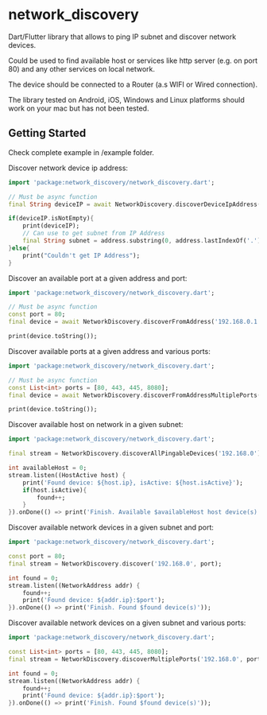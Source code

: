 # network_discovery

Dart/Flutter library that allows to ping IP subnet and discover network devices.

Could be used to find available host or services like http server (e.g. on port 80) and any other services on local network.

The device should be connected to a Router (a.s WIFI or Wired connection).

The library tested on Android, iOS, Windows and Linux platforms should work on your mac but has not been tested.

## Getting Started

Check complete example in /example folder.

Discover network device ip address:

```dart
import 'package:network_discovery/network_discovery.dart';

// Must be async function
final String deviceIP = await NetworkDiscovery.discoverDeviceIpAddress();

if(deviceIP.isNotEmpty){
    print(deviceIP);
    // Can use to get subnet from IP Address
    final String subnet = address.substring(0, address.lastIndexOf('.'));
}else{
    print("Couldn't get IP Address");
}
```
Discover an available port at a given address and port:
```dart
import 'package:network_discovery/network_discovery.dart';

// Must be async function
const port = 80;
final device = await NetworkDiscovery.discoverFromAddress('192.168.0.1', port);

print(device.toString());
```
Discover available ports at a given address and various ports:
```dart
import 'package:network_discovery/network_discovery.dart';

// Must be async function
const List<int> ports = [80, 443, 445, 8080];
final device = await NetworkDiscovery.discoverFromAddressMultiplePorts('192.168.0.1', ports);

print(device.toString());
```
Discover available host on network in a given subnet:
```dart
import 'package:network_discovery/network_discovery.dart';

final stream = NetworkDiscovery.discoverAllPingableDevices('192.168.0');

int availableHost = 0;
stream.listen((HostActive host) {
    print('Found device: ${host.ip}, isActive: ${host.isActive}');
    if(host.isActive){
        found++;
    }
}).onDone(() => print('Finish. Available $availableHost host device(s)'));
```
Discover available network devices in a given subnet and port:
```dart
import 'package:network_discovery/network_discovery.dart';

const port = 80;
final stream = NetworkDiscovery.discover('192.168.0', port);

int found = 0;
stream.listen((NetworkAddress addr) {
    found++;
    print('Found device: ${addr.ip}:$port');
}).onDone(() => print('Finish. Found $found device(s)'));
```
Discover available network devices on a given subnet and various ports:
```dart
import 'package:network_discovery/network_discovery.dart';

const List<int> ports = [80, 443, 445, 8080];
final stream = NetworkDiscovery.discoverMultiplePorts('192.168.0', ports);

int found = 0;
stream.listen((NetworkAddress addr) {
    found++;
    print('Found device: ${addr.ip}:$port');
}).onDone(() => print('Finish. Found $found device(s)'));
```